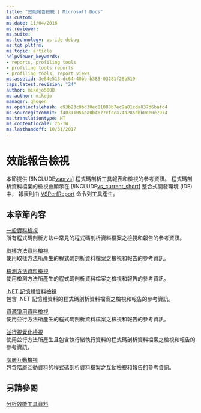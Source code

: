 ```yaml
---
title: "效能報告檢視 | Microsoft Docs"
ms.custom: 
ms.date: 11/04/2016
ms.reviewer: 
ms.suite: 
ms.technology: vs-ide-debug
ms.tgt_pltfrm: 
ms.topic: article
helpviewer_keywords:
- reports, profiling tools
- profiling tools reports
- profiling tools, report views
ms.assetid: 3e84e513-dc64-40bb-b385-03281f28b519
caps.latest.revision: "24"
author: mikejo5000
ms.author: mikejo
manager: ghogen
ms.openlocfilehash: e93b23c9bd30ec81088b7ec9a81cda837d6bafd4
ms.sourcegitcommit: f40311056ea0b4677efcca74a285dbb0ce0e7974
ms.translationtype: HT
ms.contentlocale: zh-TW
ms.lasthandoff: 10/31/2017
---
```

# <a name="performance-report-views"></a>效能報告檢視
本節提供 [!INCLUDE[vsprvs](../code-quality/includes/vsprvs_md.md)] 程式碼剖析工具報表和檢視的參考資訊。 程式碼剖析資料檔案的檢視會顯示在 [!INCLUDE[vs_current_short](../code-quality/includes/vs_current_short_md.md)] 整合式開發環境 (IDE) 中， 報表則由 [VSPerfReport](../profiling/vsperfreport.md) 命令列工具產生。  
  
## <a name="in-this-section"></a>本章節內容  
 [一般資料檢視](../profiling/common-data-views.md)  
 所有程式碼剖析方法中常見的程式碼剖析資料檔案之檢視和報告的參考資訊。  
  
 [取樣方法資料檢視](../profiling/profiler-sampling-method-data-views.md)  
 使用取樣方法所產生的程式碼剖析資料檔案之檢視和報告的參考資訊。  
  
 [檢測方法資料檢視](../profiling/instrumentation-method-data-views.md)  
 使用檢測方法所產生的程式碼剖析資料檔案之檢視和報告的參考資訊。  
  
 [.NET 記憶體資料檢視](../profiling/dotnet-memory-data-views.md)  
 包含 .NET 記憶體資料的程式碼剖析資料檔案之檢視和報告的參考資訊。  
  
 [資源爭用資料檢視](../profiling/resource-contention-data-views.md)  
 使用並行方法所產生的程式碼剖析資料檔案之檢視和報告的參考資訊。  
  
 [並行視覺化檢視](../profiling/concurrency-visualizer.md)  
 使用並行方法所產生且包含執行緒執行資料的程式碼剖析資料檔案之檢視和報告的參考資訊。  
  
 [階層互動檢視](../profiling/tier-interactions-view.md)  
 包含階層互動資料的程式碼剖析資料檔案之互動檢視和報告的參考資訊。  
  
## <a name="see-also"></a>另請參閱  
 [分析效能工具資料](../profiling/analyzing-performance-tools-data.md)